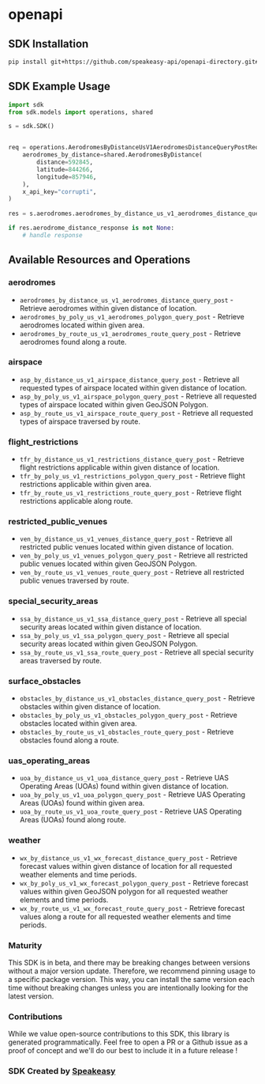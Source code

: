 # openapi

<!-- Start SDK Installation -->
## SDK Installation

```bash
pip install git+https://github.com/speakeasy-api/openapi-directory.git#subdirectory=SDKs/ljaero.com/dflight/V 1.0.0/python
```
<!-- End SDK Installation -->

## SDK Example Usage
<!-- Start SDK Example Usage -->
```python
import sdk
from sdk.models import operations, shared

s = sdk.SDK()


req = operations.AerodromesByDistanceUsV1AerodromesDistanceQueryPostRequest(
    aerodromes_by_distance=shared.AerodromesByDistance(
        distance=592845,
        latitude=844266,
        longitude=857946,
    ),
    x_api_key="corrupti",
)
    
res = s.aerodromes.aerodromes_by_distance_us_v1_aerodromes_distance_query_post(req)

if res.aerodrome_distance_response is not None:
    # handle response
```
<!-- End SDK Example Usage -->

<!-- Start SDK Available Operations -->
## Available Resources and Operations


### aerodromes

* `aerodromes_by_distance_us_v1_aerodromes_distance_query_post` - Retrieve aerodromes within given distance of location.
* `aerodromes_by_poly_us_v1_aerodromes_polygon_query_post` - Retrieve aerodromes located within given area.
* `aerodromes_by_route_us_v1_aerodromes_route_query_post` - Retrieve aerodromes found along a route.

### airspace

* `asp_by_distance_us_v1_airspace_distance_query_post` - Retrieve all requested types of airspace located within given distance of location.
* `asp_by_poly_us_v1_airspace_polygon_query_post` - Retrieve all requested types of airspace located within given GeoJSON Polygon.
* `asp_by_route_us_v1_airspace_route_query_post` - Retrieve all requested types of airspace traversed by route.

### flight_restrictions

* `tfr_by_distance_us_v1_restrictions_distance_query_post` - Retrieve flight restrictions applicable within given distance of location.
* `tfr_by_poly_us_v1_restrictions_polygon_query_post` - Retrieve flight restrictions applicable within given area.
* `tfr_by_route_us_v1_restrictions_route_query_post` - Retrieve flight restrictions applicable along route.

### restricted_public_venues

* `ven_by_distance_us_v1_venues_distance_query_post` - Retrieve all restricted public venues located within given distance of location.
* `ven_by_poly_us_v1_venues_polygon_query_post` - Retrieve all restricted public venues located within given GeoJSON Polygon.
* `ven_by_route_us_v1_venues_route_query_post` - Retrieve all restricted public venues traversed by route.

### special_security_areas

* `ssa_by_distance_us_v1_ssa_distance_query_post` - Retrieve all special security areas located within given distance of location.
* `ssa_by_poly_us_v1_ssa_polygon_query_post` - Retrieve all special security areas located within given GeoJSON Polygon.
* `ssa_by_route_us_v1_ssa_route_query_post` - Retrieve all special security areas traversed by route.

### surface_obstacles

* `obstacles_by_distance_us_v1_obstacles_distance_query_post` - Retrieve obstacles within given distance of location.
* `obstacles_by_poly_us_v1_obstacles_polygon_query_post` - Retrieve obstacles located within given area.
* `obstacles_by_route_us_v1_obstacles_route_query_post` - Retrieve obstacles found along a route.

### uas_operating_areas

* `uoa_by_distance_us_v1_uoa_distance_query_post` - Retrieve UAS Operating Areas (UOAs) found within given distance of location.
* `uoa_by_poly_us_v1_uoa_polygon_query_post` - Retrieve UAS Operating Areas (UOAs) found within given area.
* `uoa_by_route_us_v1_uoa_route_query_post` - Retrieve UAS Operating Areas (UOAs) found along route.

### weather

* `wx_by_distance_us_v1_wx_forecast_distance_query_post` - Retrieve forecast values within given distance of location for all requested weather elements and time periods.
* `wx_by_poly_us_v1_wx_forecast_polygon_query_post` - Retrieve forecast values within given GeoJSON polygon for all requested weather elements and time periods.
* `wx_by_route_us_v1_wx_forecast_route_query_post` - Retrieve forecast values along a route for all requested weather elements and time periods.
<!-- End SDK Available Operations -->

### Maturity

This SDK is in beta, and there may be breaking changes between versions without a major version update. Therefore, we recommend pinning usage
to a specific package version. This way, you can install the same version each time without breaking changes unless you are intentionally
looking for the latest version.

### Contributions

While we value open-source contributions to this SDK, this library is generated programmatically.
Feel free to open a PR or a Github issue as a proof of concept and we'll do our best to include it in a future release !

### SDK Created by [Speakeasy](https://docs.speakeasyapi.dev/docs/using-speakeasy/client-sdks)
